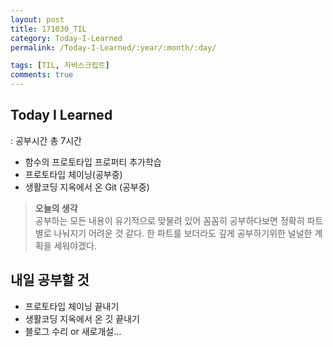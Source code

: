 ```yaml
---
layout: post
title: 171030_TIL
category: Today-I-Learned
permalink: /Today-I-Learned/:year/:month/:day/

tags: [TIL, 자바스크립트]
comments: true
---
```

## **Today I Learned**
: 공부시간 총 7시간
* 함수의 프로토타입 프로퍼티 추가학습
* 프로토타입 체이닝(공부중)
* 생활코딩 지옥에서 온 Git (공부중)

>**오늘의 생각**  
공부하는 모든 내용이 유기적으로 맞물려 있어 꼼꼼히 공부하다보면 정확히 파트별로 나눠지기 어려운 것 같다. 한 파트를 보더라도 깊게 공부하기위한 널널한 계획을 세워야겠다. 

## **내일 공부할 것**
* 프로토타입 체이닝 끝내기
* 생활코딩 지옥에서 온 깃 끝내기
* 블로그 수리 or 새로개설...



